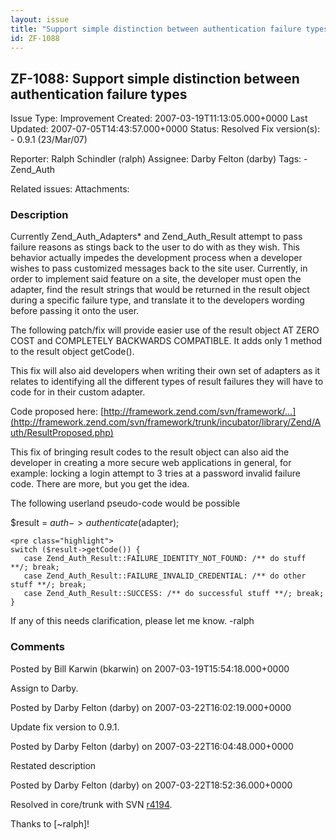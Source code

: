 ```yaml
---
layout: issue
title: "Support simple distinction between authentication failure types"
id: ZF-1088
---
```


ZF-1088: Support simple distinction between authentication failure types
------------------------------------------------------------------------

 Issue Type: Improvement Created: 2007-03-19T11:13:05.000+0000 Last Updated: 2007-07-05T14:43:57.000+0000 Status: Resolved Fix version(s): - 0.9.1 (23/Mar/07)
 
 Reporter:  Ralph Schindler (ralph)  Assignee:  Darby Felton (darby)  Tags: - Zend\_Auth
 
 Related issues: 
 Attachments: 
### Description

Currently Zend\_Auth\_Adapters\* and Zend\_Auth\_Result attempt to pass failure reasons as stings back to the user to do with as they wish. This behavior actually impedes the development process when a developer wishes to pass customized messages back to the site user. Currently, in order to implement said feature on a site, the developer must open the adapter, find the result strings that would be returned in the result object during a specific failure type, and translate it to the developers wording before passing it onto the user.

The following patch/fix will provide easier use of the result object AT ZERO COST and COMPLETELY BACKWARDS COMPATIBLE. It adds only 1 method to the result object getCode().

This fix will also aid developers when writing their own set of adapters as it relates to identifying all the different types of result failures they will have to code for in their custom adapter.

Code proposed here: [http://framework.zend.com/svn/framework/…](http://framework.zend.com/svn/framework/trunk/incubator/library/Zend/Auth/ResultProposed.php)

This fix of bringing result codes to the result object can also aid the developer in creating a more secure web applications in general, for example: locking a login attempt to 3 tries at a password invalid failure code. There are more, but you get the idea.

The following userland pseudo-code would be possible

$result = $auth->authenticate($adapter);

 
    <pre class="highlight">
    switch ($result->getCode()) {
       case Zend_Auth_Result::FAILURE_IDENTITY_NOT_FOUND: /** do stuff **/; break;
       case Zend_Auth_Result::FAILURE_INVALID_CREDENTIAL: /** do other stuff **/; break;
       case Zend_Auth_Result::SUCCESS: /** do successful stuff **/; break;
    }


If any of this needs clarification, please let me know. -ralph

 

 

### Comments

Posted by Bill Karwin (bkarwin) on 2007-03-19T15:54:18.000+0000

Assign to Darby.

 

 

Posted by Darby Felton (darby) on 2007-03-22T16:02:19.000+0000

Update fix version to 0.9.1.

 

 

Posted by Darby Felton (darby) on 2007-03-22T16:04:48.000+0000

Restated description

 

 

Posted by Darby Felton (darby) on 2007-03-22T18:52:36.000+0000

Resolved in core/trunk with SVN [r4194](http://framework.zend.com/fisheye/changelog/Zend_Framework/?cs=4194).

Thanks to [~ralph]!

 

 
